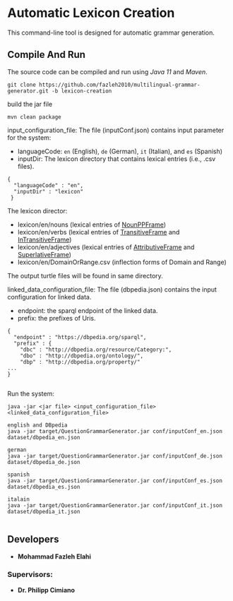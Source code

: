 # Automatic Lexicon Creation

This command-line tool is designed for automatic grammar generation.



## Compile And Run
<p>The source code can be compiled and run using <em>Java 11</em> and <em>Maven</em>.</p>

```shell script
git clone https://github.com/fazleh2010/multilingual-grammar-generator.git -b lexicon-creation
```
build the jar file
```shell script
mvn clean package
```
input_configuration_file: The file (inputConf.json) contains input parameter for the system:
- languageCode: `en` (English), `de` (German), `it` (Italian), and `es` (Spanish)
- inputDir: The lexicon directory that contains lexical entries (i.e., .csv files). 


````input configuration file
{
  "languageCode" : "en",
  "inputDir" : "lexicon"
 }

````
The lexicon director:

- lexicon/en/nouns (lexical entries of [NounPPFrame](https://github.com/fazleh2010/multilingual-grammar-generator/blob/lexicon-creation/lexicon/en/nouns/PhDThesisLexicalEntry%20-%20NnEn.csv))
- lexicon/en/verbs (lexical entries of [TransitiveFrame](https://github.com/fazleh2010/multilingual-grammar-generator/blob/lexicon-creation/lexicon/en/verbs/PhDThesisLexicalEntry%20-%20TrEn.csv) and [InTransitiveFrame](https://github.com/fazleh2010/multilingual-grammar-generator/blob/lexicon-creation/lexicon/en/verbs/PhDThesisLexicalEntry%20-%20InEn.csv))
- lexicon/en/adjectives (lexical entries of [AttributiveFrame](https://github.com/fazleh2010/multilingual-grammar-generator/blob/lexicon-creation/lexicon/en/adjective/PhDThesisLexicalEntry%20-%20AaEn.csv) and [SuperlativeFrame](https://github.com/fazleh2010/multilingual-grammar-generator/blob/lexicon-creation/lexicon/en/adjective/PhDThesisLexicalEntry%20-%20AgEn.csv))
- lexicon/en/DomainOrRange.csv (inflection forms of Domain and Range)

The output turtle files will be found in same directory.

linked_data_configuration_file: The file (dbpedia.json) contains the input configuration for linked data.
- endpoint: the sparql endpoint of the linked data.
- prefix: the prefixes of Uris.

````
{
  "endpoint" : "https://dbpedia.org/sparql",
  "prefix" : {
    "dbc" : "http://dbpedia.org/resource/Category:",
    "dbo" : "http://dbpedia.org/ontology/",
    "dbp" : "http://dbpedia.org/property/"
...
}
   
````


Run the system:
````shell script
java -jar <jar file> <input_configuration_file> <linked_data_configuration_file>

english and DBpedia
java -jar target/QuestionGrammarGenerator.jar conf/inputConf_en.json dataset/dbpedia_en.json 

german
java -jar target/QuestionGrammarGenerator.jar conf/inputConf_de.json dataset/dbpedia_de.json   

spanish
java -jar target/QuestionGrammarGenerator.jar conf/inputConf_es.json dataset/dbpedia_es.json        

italain
java -jar target/QuestionGrammarGenerator.jar conf/inputConf_it.json dataset/dbpedia_it.json  
                                 
````  




## Developers
* **Mohammad Fazleh Elahi**
### Supervisors:
* **Dr. Philipp Cimiano**





